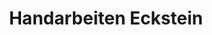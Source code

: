 ---
title: "Handarbeiten Eckstein"
url: /wolkersdorf-im-weinviertel/handarbeiten-eckstein/
shop: Wolle
---